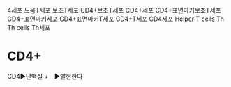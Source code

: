 4세포
도움T세포
보조T세포
CD4+보조T세포
CD4+세포
CD4+표면마커보조T세포
CD4+표면마커세포
CD4+표면마커T세포
CD4+T세포
CD4세포
Helper T cells
Th
Th cells
Th세포




# CD4+
CD4▶단백질
+  ▶발현한다
